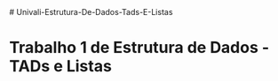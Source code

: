 <html>
# Univali-Estrutura-De-Dados-Tads-E-Listas

<h1>Trabalho 1 de Estrutura de Dados - TADs e Listas</h1>
</html>
